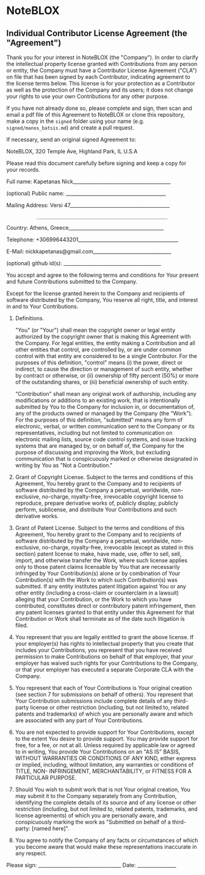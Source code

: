 
# NoteBLOX

## Individual Contributor License Agreement (the "Agreement")

Thank you for your interest in NoteBLOX (the "Company"). 
In order to clarify the intellectual property license
granted with Contributions from any person or entity, the Company
must have a Contributor License Agreement ("CLA") on file that has
been signed by each Contributor, indicating agreement to the license
terms below. This license is for your protection as a Contributor as
well as the protection of the Company and its users; it does not
change your rights to use your own Contributions for any other purpose.

If you have not already done so, please complete and sign, then scan
and email a pdf file of this Agreement to NoteBLOX or clone this 
repository, make a copy in the `signed` folder using your name 
(e.g. `signed/manos_batsis.md`) and create a pull request.

If necessary, send an original signed Agreement to:

NoteBLOX, 
320 Temple Ave, 
Highland Park, 
IL U.S.A

Please read this document carefully before signing and keep a copy 
for your records.

Full name: Kapetanas Nick________________________________________

(optional) Public name: _________________________________________

Mailing Address: Versi 47_________________________________________

               ________________________________________________

Country:   Athens, Greece_______________________________________

Telephone: +306996443201_________________________________________

E-Mail:    nickkapetanas@gmail.com________________________________

(optional) github id(s): ________________________________________


You accept and agree to the following terms and conditions for Your
present and future Contributions submitted to the Company.

Except for the license granted herein to the Company and recipients 
of software distributed by the Company, You reserve all right, 
title, and interest in and to Your Contributions.

1. Definitions.

   "You" (or "Your") shall mean the copyright owner or legal entity
   authorized by the copyright owner that is making this Agreement
   with the Company. For legal entities, the entity making a
   Contribution and all other entities that control, are controlled
   by, or are under common control with that entity are considered to
   be a single Contributor. For the purposes of this definition,
   "control" means (i) the power, direct or indirect, to cause the
   direction or management of such entity, whether by contract or
   otherwise, or (ii) ownership of fifty percent (50%) or more of the
   outstanding shares, or (iii) beneficial ownership of such entity.

   "Contribution" shall mean any original work of authorship,
   including any modifications or additions to an existing work, that
   is intentionally submitted by You to the Company for inclusion
   in, or documentation of, any of the products owned or managed by
   the Company (the "Work"). For the purposes of this definition,
   "submitted" means any form of electronic, verbal, or written
   communication sent to the Company or its representatives,
   including but not limited to communication on electronic mailing
   lists, source code control systems, and issue tracking systems that
   are managed by, or on behalf of, the Company for the purpose of
   discussing and improving the Work, but excluding communication that
   is conspicuously marked or otherwise designated in writing by You
   as "Not a Contribution."

2. Grant of Copyright License. Subject to the terms and conditions of
   this Agreement, You hereby grant to the Company and to
   recipients of software distributed by the Company a perpetual,
   worldwide, non-exclusive, no-charge, royalty-free, irrevocable
   copyright license to reproduce, prepare derivative works of,
   publicly display, publicly perform, sublicense, and distribute Your
   Contributions and such derivative works.

3. Grant of Patent License. Subject to the terms and conditions of
   this Agreement, You hereby grant to the Company and to
   recipients of software distributed by the Company a perpetual,
   worldwide, non-exclusive, no-charge, royalty-free, irrevocable
   (except as stated in this section) patent license to make, have
   made, use, offer to sell, sell, import, and otherwise transfer the
   Work, where such license applies only to those patent claims
   licensable by You that are necessarily infringed by Your
   Contribution(s) alone or by combination of Your Contribution(s)
   with the Work to which such Contribution(s) was submitted. If any
   entity institutes patent litigation against You or any other entity
   (including a cross-claim or counterclaim in a lawsuit) alleging
   that your Contribution, or the Work to which you have contributed,
   constitutes direct or contributory patent infringement, then any
   patent licenses granted to that entity under this Agreement for
   that Contribution or Work shall terminate as of the date such
   litigation is filed.

4. You represent that you are legally entitled to grant the above
   license. If your employer(s) has rights to intellectual property
   that you create that includes your Contributions, you represent
   that you have received permission to make Contributions on behalf
   of that employer, that your employer has waived such rights for
   your Contributions to the Company, or that your employer has
   executed a separate Corporate CLA with the Company.

5. You represent that each of Your Contributions is Your original
   creation (see section 7 for submissions on behalf of others).  You
   represent that Your Contribution submissions include complete
   details of any third-party license or other restriction (including,
   but not limited to, related patents and trademarks) of which you
   are personally aware and which are associated with any part of Your
   Contributions.

6. You are not expected to provide support for Your Contributions,
   except to the extent You desire to provide support. You may provide
   support for free, for a fee, or not at all. Unless required by
   applicable law or agreed to in writing, You provide Your
   Contributions on an "AS IS" BASIS, WITHOUT WARRANTIES OR CONDITIONS
   OF ANY KIND, either express or implied, including, without
   limitation, any warranties or conditions of TITLE, NON-
   INFRINGEMENT, MERCHANTABILITY, or FITNESS FOR A PARTICULAR PURPOSE.

7. Should You wish to submit work that is not Your original creation,
   You may submit it to the Company separately from any
   Contribution, identifying the complete details of its source and of
   any license or other restriction (including, but not limited to,
   related patents, trademarks, and license agreements) of which you
   are personally aware, and conspicuously marking the work as
   "Submitted on behalf of a third-party: [named here]".

8. You agree to notify the Company of any facts or circumstances of
   which you become aware that would make these representations
   inaccurate in any respect.

Please sign: __________________________________ Date: ________________


